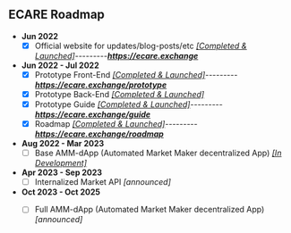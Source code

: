 ## ECARE Roadmap 

- **Jun 2022**
  - [X] Official website for updates/blog-posts/etc *[[Completed & Launched]](https://github.com/Ecare-Exchange/infrastructure/tree/main/MVP/EcareWebApp)*---------***https://ecare.exchange***

- **Jun 2022 - Jul 2022**
  - [X] Prototype Front-End *[[Completed & Launched]](https://github.com/Ecare-Exchange/infrastructure/tree/main/MVP/EcareWebApp)*---------***https://ecare.exchange/prototype***
  - [X] Prototype Back-End *[[Completed & Launched]](https://github.com/jeyakatsa/Ecare-Exchange/infrastructure/main/MVP/EcareWebApp)*
  - [X] Prototype Guide *[[Completed & Launched]](https://github.com/jeyakatsa/Ecare-Exchange/infrastructure/main/MVP/EcareWebApp)*---------***https://ecare.exchange/guide***
  - [X] Roadmap *[[Completed & Launched]](https://github.com/jeyakatsa/Ecare-Exchange/infrastructure/main/MVP/EcareWebApp)*---------***https://ecare.exchange/roadmap***

- **Aug 2022 - Mar 2023**
  - [ ] Base AMM-dApp (Automated Market Maker decentralized App) *[[In Development]](https://github.com/Ecare-Exchange/infrastructure/tree/main/Main)*

- **Apr 2023 - Sep 2023**
  - [ ] Internalized Market API *[announced]*

- **Oct 2023 - Oct 2025**
  - [ ] Full AMM-dApp (Automated Market Maker decentralized App) *[announced]*

